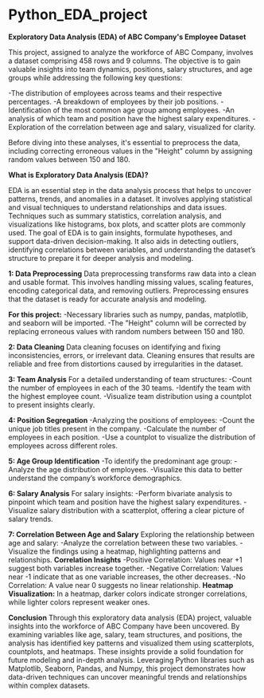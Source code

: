 # Python_EDA_project

**Exploratory Data Analysis (EDA) of ABC Company's Employee Dataset**

This project, assigned to analyze the workforce of ABC Company, involves a dataset comprising 458 rows and 9 columns. The objective is to gain valuable insights into team dynamics, positions, salary structures, and age groups while addressing the following key questions:

-The distribution of employees across teams and their respective percentages.
-A breakdown of employees by their job positions.
-Identification of the most common age group among employees.
-An analysis of which team and position have the highest salary expenditures.
-Exploration of the correlation between age and salary, visualized for clarity.

Before diving into these analyses, it's essential to preprocess the data, including correcting erroneous values in the "Height" column by assigning random values between 150 and 180.

**What is Exploratory Data Analysis (EDA)?**

EDA is an essential step in the data analysis process that helps to uncover patterns, trends, and anomalies in a dataset. It involves applying statistical and visual techniques to understand relationships and data issues. Techniques such as summary statistics, correlation analysis, and visualizations like histograms, box plots, and scatter plots are commonly used.
The goal of EDA is to gain insights, formulate hypotheses, and support data-driven decision-making. It also aids in detecting outliers, identifying correlations between variables, and understanding the dataset’s structure to prepare it for deeper analysis and modeling.

**1: Data Preprocessing**
Data preprocessing transforms raw data into a clean and usable format. This involves handling missing values, scaling features, encoding categorical data, and removing outliers. Preprocessing ensures that the dataset is ready for accurate analysis and modeling.

**For this project:**
-Necessary libraries such as numpy, pandas, matplotlib, and seaborn will be imported.
-The "Height" column will be corrected by replacing erroneous values with random numbers between 150 and 180.

**2: Data Cleaning**
Data cleaning focuses on identifying and fixing inconsistencies, errors, or irrelevant data. Cleaning ensures that results are reliable and free from distortions caused by irregularities in the dataset.

**3: Team Analysis**
For a detailed understanding of team structures: 
  -Count the number of employees in each of the 30 teams.
  -Identify the team with the highest employee count.
  -Visualize team distribution using a countplot to present insights clearly.
  
**4: Position Segregation**
  -Analyzing the positions of employees:
  -Count the unique job titles present in the company.
  -Calculate the number of employees in each position.
  -Use a countplot to visualize the distribution of employees across different roles.

**5: Age Group Identification**
  -To identify the predominant age group:
  -Analyze the age distribution of employees.
  -Visualize this data to better understand the company’s workforce demographics.

**6: Salary Analysis**
For salary insights:
  -Perform bivariate analysis to pinpoint which team and position have the highest salary expenditures.
  -Visualize salary distribution with a scatterplot, offering a clear picture of salary trends.

**7: Correlation Between Age and Salary**
Exploring the relationship between age and salary:
  -Analyze the correlation between these two variables.
  -Visualize the findings using a heatmap, highlighting patterns and relationships.
**Correlation Insights**
  -Positive Correlation:
   Values near +1 suggest both variables increase together.
  -Negative Correlation:
   Values near -1 indicate that as one variable increases, the other decreases.
  -No Correlation:
   A value near 0 suggests no linear relationship.
**Heatmap Visualization:**
In a heatmap, darker colors indicate stronger correlations, while lighter colors represent weaker ones.

**Conclusion**
Through this exploratory data analysis (EDA) project, valuable insights into the workforce of ABC Company have been uncovered. By examining variables like age, salary, team structures, and positions, the analysis has identified key patterns and visualized them using scatterplots, countplots, and heatmaps. These insights provide a solid foundation for future modeling and in-depth analysis. Leveraging Python libraries such as Matplotlib, Seaborn, Pandas, and Numpy, this project demonstrates how data-driven techniques can uncover meaningful trends and relationships within complex datasets.
